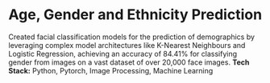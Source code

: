 # Age, Gender and Ethnicity Prediction

Created facial classification models for the prediction of demographics by leveraging complex model architectures like K-Nearest Neighbours and Logistic Regression, achieving an accuracy of 84.41% for classifying gender from images on a vast dataset of over 20,000 face images.
**Tech Stack:** Python, Pytorch, Image Processing, Machine Learning
